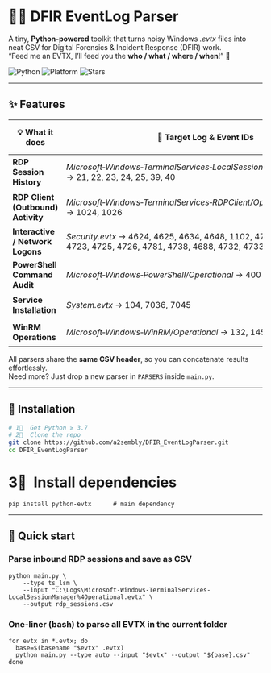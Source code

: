 # 🕵️‍♀️ DFIR EventLog Parser
A tiny, **Python‑powered** toolkit that turns noisy Windows *.evtx* files into neat CSV for Digital Forensics & Incident Response (DFIR) work.  
“Feed me an EVTX, I’ll feed you the **who / what / where / when**!” 🚀  

![Python](https://img.shields.io/badge/Python-3.7%2B-blue?logo=python) ![Platform](https://img.shields.io/badge/OS-Windows%20%7C%20Linux-lightgrey) ![Stars](https://img.shields.io/github/stars/a2sembly/DFIR_EventLogParser?style=social)

---

## ✨ Features
| 💡 What it does | 📂 Target Log & Event IDs | 📑 Output columns (subset) |
|-----------------|--------------------------|---------------------------|
| **RDP Session History** | *Microsoft‑Windows‑TerminalServices‑LocalSessionManager/Operational* → 21, 22, 23, 24, 25, 39, 40 | `Timestamp, Host, PublicIP, SessionID, Action, …` |
| **RDP Client (Outbound) Activity** | *Microsoft‑Windows‑TerminalServices‑RDPClient/Operational* → 1024, 1026 | `Timestamp, RemoteIP, HostApp, Outcome, …` |
| **Interactive / Network Logons** | *Security.evtx* → 4624, 4625, 4634, 4648, 1102, 4720, 4722, 4724, 4723, 4725, 4726, 4781, 4738, 4688, 4732, 4733 | `User, LogonType, IP:Port, Process, …` |
| **PowerShell Command Audit** | *Microsoft‑Windows‑PowerShell/Operational* → 400 | `Command, HostApplication, User, …` |
| **Service Installation** | *System.evtx* → 104, 7036, 7045 | `ServiceName, Path, StartType, …` |
| **WinRM Operations** | *Microsoft‑Windows‑WinRM/Operational* → 132, 145 | `OperationName, ResourceURI, User, …` |


All parsers share the **same CSV header**, so you can concatenate results effortlessly.  
Need more? Just drop a new parser in `PARSERS` inside `main.py`.

---

## 🔧 Installation

```bash
# 1⃣  Get Python ≥ 3.7
# 2⃣  Clone the repo
git clone https://github.com/a2sembly/DFIR_EventLogParser.git
cd DFIR_EventLogParser
```

# 3⃣  Install dependencies
```
pip install python-evtx      # main dependency
```

---

## 🚀 Quick start
### Parse inbound RDP sessions and save as CSV
```
python main.py \
    --type ts_lsm \
    --input "C:\Logs\Microsoft-Windows-TerminalServices-LocalSessionManager%4Operational.evtx" \
    --output rdp_sessions.csv
```

### One‑liner (bash) to parse all EVTX in the current folder
```
for evtx in *.evtx; do
  base=$(basename "$evtx" .evtx)
  python main.py --type auto --input "$evtx" --output "${base}.csv"
done
```




